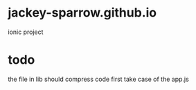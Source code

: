 # jackey-sparrow.github.io

ionic project 

# todo
 the file in lib should compress code first
 take case of the app.js
 

　
